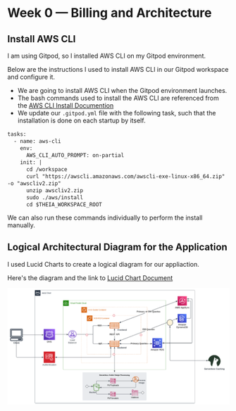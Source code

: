 # Week 0 — Billing and Architecture

## Install AWS CLI

I am using Gitpod, so I installed AWS CLI on my Gitpod environment.

Below are the instructions I used to install AWS CLI in our Gitpod workspace and configure it.

- We are going to install AWS CLI when the Gitpod environment launches.
- The bash commands used to install the AWS CLI are referenced from the [AWS CLI Install Documention](https://docs.aws.amazon.com/cli/latest/userguide/getting-started-install.html)
- We update our ```.gitpod.yml``` file with the following task, such that the installation is done on each startup by itself.

```
tasks:
  - name: aws-cli
    env:
      AWS_CLI_AUTO_PROMPT: on-partial
    init: |
      cd /workspace
      curl "https://awscli.amazonaws.com/awscli-exe-linux-x86_64.zip" -o "awscliv2.zip"
      unzip awscliv2.zip
      sudo ./aws/install
      cd $THEIA_WORKSPACE_ROOT
```
We can also run these commands individually to perform the install manually.
 

## Logical Architectural Diagram for the Application

I used Lucid Charts to create a logical diagram for our appliaction.

Here's the diagram and the link to [Lucid Chart Document](https://lucid.app/lucidchart/da419696-ad18-407a-b949-016cc2433753/edit?viewport_loc=-1489%2C839%2C2731%2C1139%2C0_0&invitationId=inv_7479a31a-9b5e-4dea-9261-031a10d019db)

![Logical Diagram for Application](journal/assets/Cruddur-Logical-Diagram.png)
